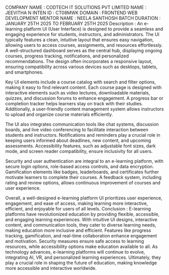 COMPANY NAME : CODTECH IT SOLUTIONS PVT LIMITED NAME : JEEVITHA N INTEN ID : CT08MWK DOMAIN : FRONTEND WEB DEVELOPMENT MENTOR NAME : NEELA SANTHOSH BATCH DURATION : JANUARY 25TH 2025 TO FEBRUARY 25TH 2025
Description :
An e-learning platform UI (User Interface) is designed to provide a seamless and engaging experience for students, instructors, and administrators. The UI typically features a clean, intuitive layout that ensures easy navigation, allowing users to access courses, assignments, and resources effortlessly. A well-structured dashboard serves as the central hub, displaying ongoing courses, progress tracking, notifications, and personalized recommendations. The design often incorporates a responsive layout, ensuring compatibility across various devices such as desktops, tablets, and smartphones.

Key UI elements include a course catalog with search and filter options, making it easy to find relevant content. Each course page is designed with interactive elements such as video lectures, downloadable materials, quizzes, and discussion forums to enhance engagement. A progress bar or completion tracker helps learners stay on track with their studies. Additionally, a user-friendly content management system allows instructors to upload and organize course materials efficiently.

The UI also integrates communication tools like chat systems, discussion boards, and live video conferencing to facilitate interaction between students and instructors. Notifications and reminders play a crucial role in keeping users informed about deadlines, new content, and upcoming assessments. Accessibility features, such as adjustable font sizes, dark mode, and screen reader compatibility, ensure inclusivity for all users.

Security and user authentication are integral to an e-learning platform, with secure login options, role-based access controls, and data encryption. Gamification elements like badges, leaderboards, and certificates further motivate learners to complete their courses. A feedback system, including rating and review options, allows continuous improvement of courses and user experience.

Overall, a well-designed e-learning platform UI prioritizes user experience, engagement, and ease of access, making learning more interactive, efficient, and enjoyable for users of all levels.
Conclusion :
E-learning platforms have revolutionized education by providing flexible, accessible, and engaging learning experiences. With intuitive UI designs, interactive content, and communication tools, they cater to diverse learning needs, making education more inclusive and efficient. Features like progress tracking, gamification, and real-time collaboration enhance engagement and motivation. Security measures ensure safe access to learning resources, while accessibility options make education available to all. As technology advances, e-learning platforms will continue to evolve, integrating AI, VR, and personalized learning experiences. Ultimately, they play a crucial role in shaping the future of education, making knowledge more accessible and interactive worldwide.
